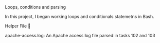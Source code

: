 Loops, conditions and parsing

In this project, I began working loops and conditionals statemetns in Bash.

Helper File 🙌

apache-access.log: An Apache access log file parsed in tasks 102 and 103
